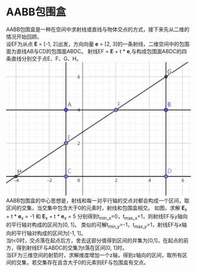 # AABB包围盒<br>
AABB包围盒是一种在空间中求射线或直线与物体交点的方式，接下来先从二维的情况开始回顾。<br>
设EF为从点 $\mathbf{E}$ = [-1, 2]出发，方向向量 $\mathbf{e}$ = [2, 3]的一条射线，二维空间中的包围面为直线AB与CD的包围面ABDC。
射线EF = $\mathbf{E}$ + t * $\mathbf{e}$,与构成包围面ABDC的四条直线分别交于点E、F、G、H。
<br>
![BoundingBox](https://github.com/xietinghao/games101/blob/master/PA6/BoundingBox.png)
<br>
AABB包围盒的中心思想是，射线和每一对平行轴的交点对都会构成一个区间，取区间的交集，当交集中包含大于0的元素时，射线和包围盒相交。
如图，求解 $\mathbf{E}$<sub>x</sub> + t * $\mathbf{e}$<sub>x</sub> = -1 和 $\mathbf{E}$<sub>x</sub> + t * $\mathbf{e}$<sub>x</sub> = 5
分别得到t<sub>min_x</sub>=0，t<sub>max_x</sub>=1，则射线EF与y轴向的平行轴对构成的区间为[0, 1]。
类似的可解t<sub>min_y</sub>=-1，t<sub>max_y</sub>=1，射线EF与x轴向的平行轴对构成的区间为[-1, 1]。
<br>当t<0时，交点落在起点后方，舍去这部分值得到区间的并集为[0,1]，在起点的前方，得到射线EF与ABDC的交集为t落在区间[0, 1]时。
<br>当EF为三维空间的射箭时，求解维度增加一个z轴，得到z轴向的区间，取所有区间的交集，若交集存在且含大于0的元素则EF与包围盒有交点。
